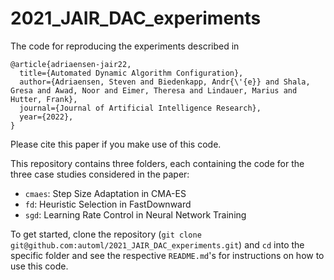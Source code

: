 # 2021_JAIR_DAC_experiments

The code for reproducing the experiments described in 
```
@article{adriaensen-jair22,
  title={Automated Dynamic Algorithm Configuration},
  author={Adriaensen, Steven and Biedenkapp, Andr{\'{e}} and Shala, Gresa and Awad, Noor and Eimer, Theresa and Lindauer, Marius and Hutter, Frank},
  journal={Journal of Artificial Intelligence Research},
  year={2022},
}
```
Please cite this paper if you make use of this code.


This repository contains three folders, each containing the code for the three case studies considered in the paper:
* ```cmaes```: Step Size Adaptation in CMA-ES
* ```fd```: Heuristic Selection in FastDownward
* ```sgd```: Learning Rate Control in Neural Network Training

To get started, clone the repository (```git clone git@github.com:automl/2021_JAIR_DAC_experiments.git```) and ```cd``` into the specific folder and see the respective ```README.md```'s for instructions on how to use this code.

